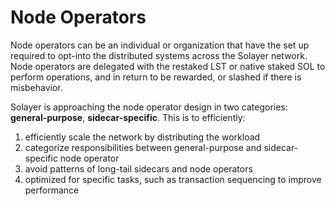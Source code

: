 # Node Operators

Node operators can be an individual or organization that have the set up required to opt-into the distributed systems across the Solayer network. Node operators are delegated with the restaked LST or native staked SOL to perform operations, and in return to be rewarded, or slashed if there is misbehavior.&#x20;



Solayer is approaching the node operator design in two categories: **general-purpose**, **sidecar-specific**. This is to efficiently:&#x20;

1. efficiently scale the network by distributing the workload&#x20;
2. categorize responsibilities between general-purpose and sidecar-specific node operator
3. avoid patterns of long-tail sidecars and node operators&#x20;
4. optimized for specific tasks, such as transaction sequencing to improve performance&#x20;
